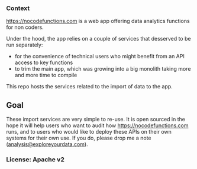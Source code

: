 ### Context
https://nocodefunctions.com is a web app offering data analytics functions for non coders.

Under the hood, the app relies on a couple of services that desserved to be run separately:

- for the convenience of technical users who might benefit from an API access to key functions
- to trim the main app, which was growing into a big monolith taking more and more time to compile

This repo hosts the services related to the import of data to the app.

## Goal
These import services are very simple to re-use. It is open sourced in the hope it will help users who want to audit how https://nocodefunctions.com runs, and to users who would like to deploy these APIs on their own systems for their own use. If you do, please drop me a note (analysis@exploreyourdata.com).

### License: Apache v2
